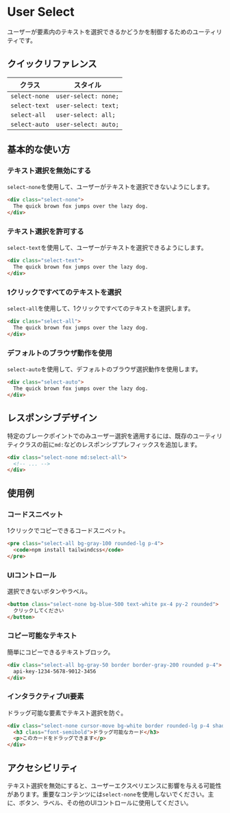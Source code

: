 # User Select

ユーザーが要素内のテキストを選択できるかどうかを制御するためのユーティリティです。

## クイックリファレンス

| クラス | スタイル |
|-------|---------|
| `select-none` | `user-select: none;` |
| `select-text` | `user-select: text;` |
| `select-all` | `user-select: all;` |
| `select-auto` | `user-select: auto;` |

## 基本的な使い方

### テキスト選択を無効にする

`select-none`を使用して、ユーザーがテキストを選択できないようにします。

```html
<div class="select-none">
  The quick brown fox jumps over the lazy dog.
</div>
```

### テキスト選択を許可する

`select-text`を使用して、ユーザーがテキストを選択できるようにします。

```html
<div class="select-text">
  The quick brown fox jumps over the lazy dog.
</div>
```

### 1クリックですべてのテキストを選択

`select-all`を使用して、1クリックですべてのテキストを選択します。

```html
<div class="select-all">
  The quick brown fox jumps over the lazy dog.
</div>
```

### デフォルトのブラウザ動作を使用

`select-auto`を使用して、デフォルトのブラウザ選択動作を使用します。

```html
<div class="select-auto">
  The quick brown fox jumps over the lazy dog.
</div>
```

## レスポンシブデザイン

特定のブレークポイントでのみユーザー選択を適用するには、既存のユーティリティクラスの前に`md:`などのレスポンシブプレフィックスを追加します。

```html
<div class="select-none md:select-all">
  <!-- ... -->
</div>
```

## 使用例

### コードスニペット

1クリックでコピーできるコードスニペット。

```html
<pre class="select-all bg-gray-100 rounded-lg p-4">
  <code>npm install tailwindcss</code>
</pre>
```

### UIコントロール

選択できないボタンやラベル。

```html
<button class="select-none bg-blue-500 text-white px-4 py-2 rounded">
  クリックしてください
</button>
```

### コピー可能なテキスト

簡単にコピーできるテキストブロック。

```html
<div class="select-all bg-gray-50 border border-gray-200 rounded p-4">
  api-key-1234-5678-9012-3456
</div>
```

### インタラクティブUI要素

ドラッグ可能な要素でテキスト選択を防ぐ。

```html
<div class="select-none cursor-move bg-white border rounded-lg p-4 shadow">
  <h3 class="font-semibold">ドラッグ可能なカード</h3>
  <p>このカードをドラッグできます</p>
</div>
```

## アクセシビリティ

テキスト選択を無効にすると、ユーザーエクスペリエンスに影響を与える可能性があります。重要なコンテンツには`select-none`を使用しないでください。主に、ボタン、ラベル、その他のUIコントロールに使用してください。
